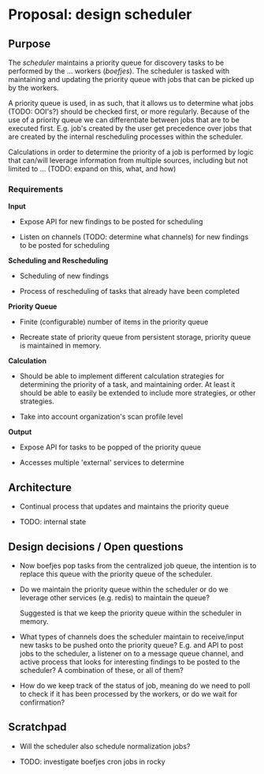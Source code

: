 # Proposal: design scheduler

## Purpose

The *scheduler* maintains a priority queue for discovery tasks to be performed
by the ... workers (*boefjes*). The scheduler is tasked with maintaining and
updating the priority queue with jobs that can be picked up by the workers.

A priority queue is used, in as such, that it allows us to determine what jobs
(TODO: OOI's?) should be checked first, or more regularly. Because of the use
of a priority queue we can differentiate between jobs that are to be executed
first. E.g. job's created by the user get precedence over jobs that are created
by the internal rescheduling processes within the scheduler.

Calculations in order to determine the priority of a job is performed by logic
that can/will leverage information from multiple sources, including but not
limited to ... (TODO: expand on this, what, and how)

### Requirements

**Input**

* Expose API for new findings to be posted for scheduling

* Listen on channels (TODO: determine what channels) for new findings to be
  posted for scheduling

**Scheduling and Rescheduling**

* Scheduling of new findings

* Process of rescheduling of tasks that already have been completed

**Priority Queue**

* Finite (configurable) number of items in the priority queue

* Recreate state of priority queue from persistent storage, priority queue
  is maintained in memory.

**Calculation**

* Should be able to implement different calculation strategies for determining
  the priority of a task, and maintaining order. At least it should be able to
  easily be extended to include more strategies, or other strategies.

* Take into account organization's scan profile level

**Output**

* Expose API for tasks to be popped of the priority queue

* Accesses multiple 'external' services to determine

## Architecture

* Continual process that updates and maintains the priority queue

* TODO: internal state

## Design decisions / Open questions

* Now boefjes pop tasks from the centralized job queue, the intention is to
  replace this queue with the priority queue of the scheduler.

* Do we maintain the priority queue within the scheduler or do we leverage
  other services (e.g. redis) to maintain the queue?

  Suggested is that we keep the priority queue within the scheduler in memory.

* What types of channels does the scheduler maintain to receive/input new tasks
  to be pushed onto the priority queue? E.g. and API to post jobs to the
  scheduler, a listener on to a message queue channel, and active process that
  looks for interesting findings to be posted to the scheduler? A combination
  of these, or all of them?

* How do we keep track of the status of job, meaning do we need to poll to
  check if it has been processed by the workers, or do we wait for
  confirmation?

## Scratchpad

* Will the scheduler also schedule normalization jobs?

* TODO: investigate boefjes cron jobs in rocky

